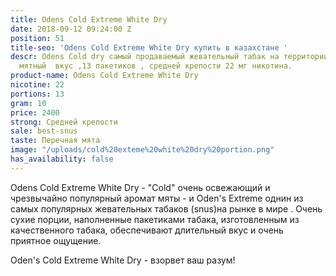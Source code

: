 ```yaml
---
title: Odens Cold Extreme White Dry
date: 2018-09-12 09:24:00 Z
position: 51
title-seo: 'Odens Cold Extreme White Dry купить в казахстане '
descr: Odens Cold dry самый продаваемый жевательный табак на территории СНГ. Приятный
  мятный  вкус ,13 пакетиков , средней крепости 22 мг никотина.
product-name: Odens Cold Extreme White Dry
nicotine: 22
portions: 13
gram: 10
price: 2400
strong: Средней крепости
sale: best-snus
taste: Перечная мята
image: "/uploads/cold%20exteme%20white%20dry%20portion.png"
has_availability: false
---
```


Odens Cold Extreme White Dry - "Cold" очень освежающий и чрезвычайно популярный аромат мяты - и Oden's Extreme  однин из самых популярных жевательных табаков (snus)на рынке в мире . Очень сухие порции, наполненные  пакетиками табака, изготовленным из качественного табака, обеспечивают длительный вкус и очень приятное ощущение.

 Oden's Cold Extreme White Dry - взорвет ваш разум!